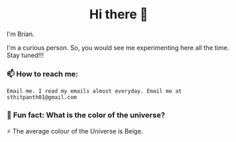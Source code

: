 <h1 align="center">Hi there 👋</h1>

I'm Brian.

I'm a curious person. So, you would see me experimenting here all the time. Stay tuned!!!

<!-- ### Want a quick overview of my github account? 😀 -->

<!--    These are some of my notable work:
   
   - Vue-Chat-Box 
   - Todo app (vanilla JS and Vue)
   - Crude CRUD App (Vue)
   - Quiz-App (Vue)
   - ISS-Geolocation
   - Punching-Joker-Game-Vue-JS
   - Real time chat application (vanilla Js)
   - Elon Mask Tribute (HTML/CSS) -->

<!-- ### I’m currently working on the following 🔭

   - Vue
   - javascript
   - Python
   - Angular
   - Typescript -->
    
 
### 📫 How to reach me: 

    Email me. I read my emails almost everyday. Email me at sthitpanth01@gmail.com
    
  <!--  
### 💬 Ask me about:

    See my Portfolio. My resume is attached within. Its where it should be. Read the Portfolio's README.md for more info. -->

### 🤔 Fun fact: What is the color of the universe? 
    
   ⚡ The average colour of the Universe is Beige. 
   
    
    
    
<!--
**BrianSteel/BrianSteel** is a ✨ _special_ ✨ repository because its `README.md` (this file) appears on your GitHub profile.

Here are some ideas to get you started:


- 🌱 I’m currently learning ...
- 👯 I’m looking to collaborate on ...
- 🤔 I’m looking for help with ...
- 💬 Ask me about ...
- 📫 How to reach me: ...
- 😄 Pronouns: ...
- ⚡ Fun fact: ...
-->
